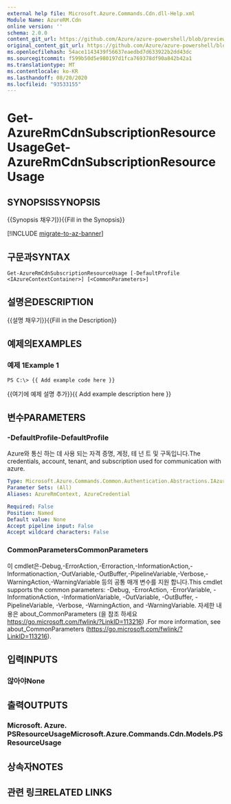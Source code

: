 ```yaml
---
external help file: Microsoft.Azure.Commands.Cdn.dll-Help.xml
Module Name: AzureRM.Cdn
online version: ''
schema: 2.0.0
content_git_url: https://github.com/Azure/azure-powershell/blob/preview/src/ResourceManager/Cdn/Commands.Cdn/help/Get-AzureRmCdnSubscriptionResourceUsage.md
original_content_git_url: https://github.com/Azure/azure-powershell/blob/preview/src/ResourceManager/Cdn/Commands.Cdn/help/Get-AzureRmCdnSubscriptionResourceUsage.md
ms.openlocfilehash: 54ace1143439f56637eaedbd7d633922b2dd43dc
ms.sourcegitcommit: f599b50d5e980197d1fca769378df90a842b42a1
ms.translationtype: MT
ms.contentlocale: ko-KR
ms.lasthandoff: 08/20/2020
ms.locfileid: "93533155"
---
```

# <span data-ttu-id="7a9a5-101">Get-AzureRmCdnSubscriptionResourceUsage</span><span class="sxs-lookup"><span data-stu-id="7a9a5-101">Get-AzureRmCdnSubscriptionResourceUsage</span></span>

## <span data-ttu-id="7a9a5-102">SYNOPSIS</span><span class="sxs-lookup"><span data-stu-id="7a9a5-102">SYNOPSIS</span></span>
<span data-ttu-id="7a9a5-103">{{Synopsis 채우기}}</span><span class="sxs-lookup"><span data-stu-id="7a9a5-103">{{Fill in the Synopsis}}</span></span>

[!INCLUDE [migrate-to-az-banner](../../includes/migrate-to-az-banner.md)]

## <span data-ttu-id="7a9a5-104">구문과</span><span class="sxs-lookup"><span data-stu-id="7a9a5-104">SYNTAX</span></span>

```
Get-AzureRmCdnSubscriptionResourceUsage [-DefaultProfile <IAzureContextContainer>] [<CommonParameters>]
```

## <span data-ttu-id="7a9a5-105">설명은</span><span class="sxs-lookup"><span data-stu-id="7a9a5-105">DESCRIPTION</span></span>
<span data-ttu-id="7a9a5-106">{{설명 채우기}}</span><span class="sxs-lookup"><span data-stu-id="7a9a5-106">{{Fill in the Description}}</span></span>

## <span data-ttu-id="7a9a5-107">예제의</span><span class="sxs-lookup"><span data-stu-id="7a9a5-107">EXAMPLES</span></span>

### <span data-ttu-id="7a9a5-108">예제 1</span><span class="sxs-lookup"><span data-stu-id="7a9a5-108">Example 1</span></span>
```
PS C:\> {{ Add example code here }}
```

<span data-ttu-id="7a9a5-109">{{여기에 예제 설명 추가}}</span><span class="sxs-lookup"><span data-stu-id="7a9a5-109">{{ Add example description here }}</span></span>

## <span data-ttu-id="7a9a5-110">변수</span><span class="sxs-lookup"><span data-stu-id="7a9a5-110">PARAMETERS</span></span>

### <span data-ttu-id="7a9a5-111">-DefaultProfile</span><span class="sxs-lookup"><span data-stu-id="7a9a5-111">-DefaultProfile</span></span>
<span data-ttu-id="7a9a5-112">Azure와 통신 하는 데 사용 되는 자격 증명, 계정, 테 넌 트 및 구독입니다.</span><span class="sxs-lookup"><span data-stu-id="7a9a5-112">The credentials, account, tenant, and subscription used for communication with azure.</span></span>

```yaml
Type: Microsoft.Azure.Commands.Common.Authentication.Abstractions.IAzureContextContainer
Parameter Sets: (All)
Aliases: AzureRmContext, AzureCredential

Required: False
Position: Named
Default value: None
Accept pipeline input: False
Accept wildcard characters: False
```

### <span data-ttu-id="7a9a5-113">CommonParameters</span><span class="sxs-lookup"><span data-stu-id="7a9a5-113">CommonParameters</span></span>
<span data-ttu-id="7a9a5-114">이 cmdlet은-Debug,-ErrorAction,-Erroraction,-InformationAction,-Informationaction,-OutVariable,-OutBuffer,-PipelineVariable,-Verbose,-WarningAction,-WarningVariable 등의 공통 매개 변수를 지원 합니다.</span><span class="sxs-lookup"><span data-stu-id="7a9a5-114">This cmdlet supports the common parameters: -Debug, -ErrorAction, -ErrorVariable, -InformationAction, -InformationVariable, -OutVariable, -OutBuffer, -PipelineVariable, -Verbose, -WarningAction, and -WarningVariable.</span></span> <span data-ttu-id="7a9a5-115">자세한 내용은 about_CommonParameters (을 참조 하세요 https://go.microsoft.com/fwlink/?LinkID=113216) .</span><span class="sxs-lookup"><span data-stu-id="7a9a5-115">For more information, see about_CommonParameters (https://go.microsoft.com/fwlink/?LinkID=113216).</span></span>

## <span data-ttu-id="7a9a5-116">입력</span><span class="sxs-lookup"><span data-stu-id="7a9a5-116">INPUTS</span></span>

### <span data-ttu-id="7a9a5-117">않아야</span><span class="sxs-lookup"><span data-stu-id="7a9a5-117">None</span></span>

## <span data-ttu-id="7a9a5-118">출력</span><span class="sxs-lookup"><span data-stu-id="7a9a5-118">OUTPUTS</span></span>

### <span data-ttu-id="7a9a5-119">Microsoft. Azure. PSResourceUsage</span><span class="sxs-lookup"><span data-stu-id="7a9a5-119">Microsoft.Azure.Commands.Cdn.Models.PSResourceUsage</span></span>

## <span data-ttu-id="7a9a5-120">상속자</span><span class="sxs-lookup"><span data-stu-id="7a9a5-120">NOTES</span></span>

## <span data-ttu-id="7a9a5-121">관련 링크</span><span class="sxs-lookup"><span data-stu-id="7a9a5-121">RELATED LINKS</span></span>

